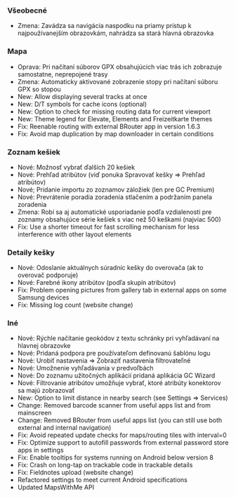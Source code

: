 ### Všeobecné
- Zmena: Zavádza sa navigácia naspodku na priamy prístup k najpoužívanejším obrazovkám, nahrádza sa stará hlavná obrazovka

### Mapa
- Oprava: Pri načítaní súborov GPX obsahujúcich viac trás ich zobrazuje samostatne, neprepojené trasy
- Zmena: Automaticky aktivované zobrazenie stopy pri načítaní súboru GPX so stopou
- New: Allow displaying several tracks at once
- New: D/T symbols for cache icons (optional)
- New: Option to check for missing routing data for current viewport
- New: Theme legend for Elevate, Elements and Freizeitkarte themes
- Fix: Reenable routing with external BRouter app in version 1.6.3
- Fix: Avoid map duplication by map downloader in certain conditions

### Zoznam kešiek
- Nové: Možnosť vybrať ďalších 20 kešiek
- Nové: Prehľad atribútov (viď ponuka Spravovať kešky => Prehľad atribútov)
- Nové; Pridanie importu zo zoznamov záložiek (len pre GC Premium)
- Nové: Prevrátenie poradia zoradenia stlačením a podržaním panela zoradenia
- Zmena: Robí sa aj automatické usporiadanie podľa vzdialenosti pre zoznamy obsahujúce série kešiek s viac než 50 keškami (najviac 500)
- Fix: Use a shorter timeout for fast scrolling mechanism for less interference with other layout elements

### Detaily kešky
- Nové: Odoslanie aktuálnych súradníc kešky do overovača (ak to overovač podporuje)
- Nové: Farebné ikony atribútov (podľa skupín atribútov)
- Fix: Problem opening pictures from gallery tab in external apps on some Samsung devices
- Fix: Missing log count (website change)

### Iné
- Nové: Rýchle načítanie geokódov z textu schránky pri vyhľadávaní na hlavnej obrazovke
- Nové: Pridaná podpora pre používateľom definovanú šablónu logu
- Nové: Urobiť nastavenia => Zobraziť nastavenia filtrovateľné
- Nové: Umožnenie vyhľadávania v predvoľbách
- Nové: Do zoznamu užitočných aplikácií pridaná aplikácia GC Wizard
- Nové: Filtrovanie atribútov umožňuje vybrať, ktoré atribúty konektorov sa majú zobrazovať
- New: Option to limit distance in nearby search (see Settings => Services)
- Change: Removed barcode scanner from useful apps list and from mainscreen
- Change: Removed BRouter from useful apps list (you can still use both external and internal navigation)
- Fix: Avoid repeated update checks for maps/routing tiles with interval=0
- Fix: Optimize support to autofill passwords from external password store apps in settings
- Fix: Enable tooltips for systems running on Android below version 8
- Fix: Crash on long-tap on trackable code in trackable details
- Fix: Fieldnotes upload (website change)
- Refactored settings to meet current Android specifications
- Updated MapsWithMe API

